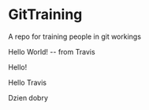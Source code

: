 # GitTraining
A repo for training people in git workings

Hello World! -- from Travis 

Hello!

Hello Travis

Dzien dobry
